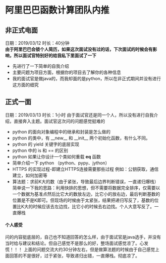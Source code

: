 # 阿里巴巴函数计算团队内推

## 非正式电面
日期：2019/03/12 时长：40分钟  
**由于阿里巴巴会锁个人简历，如果这次面试没有过的话，下次面试的时候会有影响，所以面试官特别好的给我私下里面试了一下**

* 先进行了一下简单的自我介绍
* 主要问题为项目方面，根据你的项目去了解你的各种信息
* 我的面试官是做java的，而我却面的是python，所以在非正式期间并没有进行这方面的细究

## 正式一面
日期：2019/03/13 时长：1小时
由于面试官还是同一个人，所以没有进行自我介绍，直接奔入主题。面试官这次问的问题感觉挺难的

* python 的面向对象编程中的继承和封装是怎么做的
* python 的类中，有 \_\_new__ 和 \_\_init__ 两个初始化函数，有什么不同。
* python 的 yield 关键字的底层实现
* python 中的 is 和 == 的区别
* python 如果让你设计一个类如何重载 __eq__ 函数
* 简单介绍一下 python （python、pypy、jython）
* HTTPS 的实现过程-即建立HTTPS连接需要那些过程 例如：公钥获取，通信建立，如何加密等
* 算法题：求前K大的数（由于紧张，导致最后边界判断错误，一直递归爆栈）简单说一下我的思路：利用快排的思想，但不需要将数据完全排序，仅需要以一个数据为基准点然后比它大的数放左边，比它小的放右边，最后判断基数的位置是不是K即可。但现场的时候由于太紧张，结果把递归写反了，基数的位置比K大的时候应该去左边找，比它小的时候去右边找。个人大意写反了。一直爆栈

#### 个人感受
问的内容挺底层的，自己也不知道回答的怎么样，由于面试官是java选手，并没有当时给与建议和结论。但自己感觉不是那么的好，整场面试感觉凉了。心发慌！！！
上面的问题交流大约30分钟左右，但是做算法题的时候由于自己感觉上面回答的不是很好，过于紧张，导致递归出错，一直爆栈。彻底凉了。
